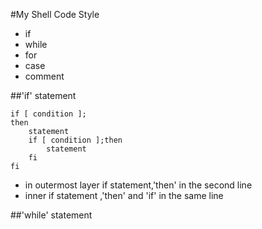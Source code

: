 #My Shell Code Style

* if
* while
* for
* case
* comment

##'if' statement

```
if [ condition ];
then
	statement
	if [ condition ];then
		statement
	fi
fi
```

* in outermost layer if statement,'then' in the second line
* inner if statement ,'then' and 'if' in the same line

##'while' statement



